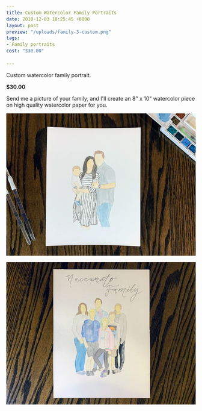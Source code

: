 ```yaml
---
title: Custom Watercolor Family Portraits
date: 2018-12-03 18:25:45 +0000
layout: post
preview: "/uploads/family-3-custom.png"
tags:
- Family portraits
cost: "$30.00"

---
```

Custom watercolor family portrait.

**$30.00**

Send me a picture of your family, and I'll create an 8" x 10" watercolor piece on high quality watercolor paper for you.

![](/uploads/family-3-custom.png)

![](/uploads/family-portrait.png)